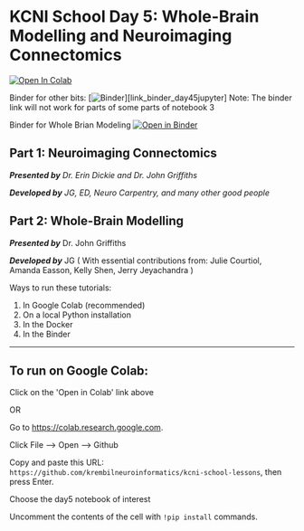 # KCNI School Day 5: Whole-Brain Modelling and Neuroimaging Connectomics

 [![Open In Colab](https://colab.research.google.com/assets/colab-badge.svg)](https://colab.research.google.com/github/krembilneuroinformatics/kcni-school-lessons/)

Binder for other bits: [![Binder](https://mybinder.org/badge_logo.svg)][link_binder_day45jupyter]
Note: The binder link will not work for parts of some parts of notebook 3

Binder for Whole Brian Modeling [![Open in Binder](https://mybinder.org/badge_logo.svg)](https://mybinder.org/v2/gh/JohnGriffiths/ScinetSS2020_BrainNetworkModelling/master)

## Part 1: Neuroimaging Connectomics

***Presented by*** *Dr. Erin Dickie and Dr. John Griffiths*

***Developed by*** *JG, ED, Neuro Carpentry, and many other good people*


## Part 2: Whole-Brain Modelling

***Presented by*** Dr. John Griffiths

***Developed by*** JG ( With essential contributions from: Julie Courtiol, Amanda Easson, Kelly Shen, Jerry Jeyachandra )



Ways to run these tutorials: 

1. In Google Colab (recommended)  
2. On a local Python installation  
3. In the Docker  
4. In the Binder  


---

## To run on Google Colab:

Click on the 'Open in Colab' link above

OR

Go to https://colab.research.google.com.

Click File --> Open --> Github

Copy and paste this URL: `https://github.com/krembilneuroinformatics/kcni-school-lessons`, then press Enter.

Choose the day5 notebook of interest 

Uncomment the contents of the cell with `!pip install` commands. 

